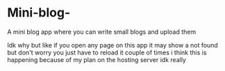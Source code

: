 # Mini-blog-
A mini blog app where you can write small blogs and upload them
<p>Idk why but like if you open any page on this app it may show a not found but don't worry you just have to reload it couple of times i think this is happening because of my plan on the hosting server idk really </p> 
